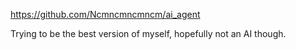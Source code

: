 https://github.com/Ncmncmncmncm/ai_agent

Trying to be the best version of myself, hopefully not an AI though.
